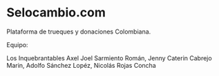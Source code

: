 # Selocambio.com
Plataforma de trueques y donaciones Colombiana.

Equipo:

Los Inquebrantables
Axel Joel Sarmiento Román, Jenny Caterin Cabrejo Marin, Adolfo Sánchez Lopéz, Nicolás Rojas Concha 
